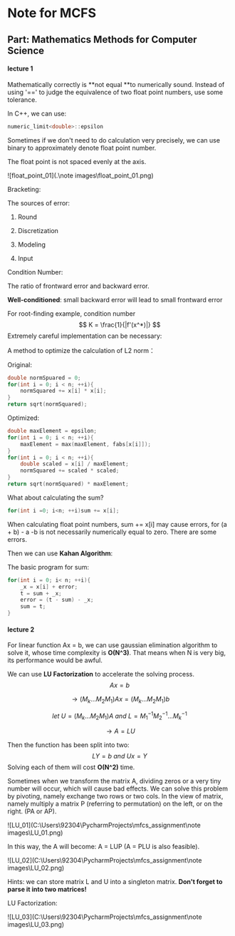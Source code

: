 # Note for MCFS	

## Part: Mathematics Methods for Computer Science

#### lecture 1

Mathematically correctly is **not equal **to numerically sound. Instead of using '==' to judge the equivalence of two float point numbers,  use some tolerance.

In C++, we can use:

```cpp
numeric_limit<double>::epsilon
```

Sometimes if we don't need to do calculation very precisely, we can use binary to approximately denote float point number.

The float point is not spaced evenly at the axis.

![float_point_01](.\note images\float_point_01.png)

Bracketing:



The sources of error:

1. Round

2. Discretization 

3. Modeling

4. Input

Condition Number:

The ratio of frontward error and backward error.

**Well-conditioned**: small backward error will lead to small frontward error

For root-finding example, condition number 
$$
K = \frac{1}{|f'(x^*)|}
$$
Extremely careful implementation can be necessary:

A method to optimize the calculation of  L2 norm：

Original:

```cpp
double normSpuared = 0;
for(int i = 0; i < n; ++i){
	normSquared += x[i] * x[i];
}
return sqrt(normSquared);
```

Optimized:

```cpp
double maxElement = epsilon;
for(int i = 0; i < n; ++i){
	maxElement = max(maxElement, fabs[x[i]]);
}
for(int i = 0; i < n; ++i){
	double scaled = x[i] / maxElement;
	normSquared += scaled * scaled;
}
return sqrt(normSquared) * maxElement;
```

What about calculating the sum?

```cpp
for(int i =0; i<n; ++i)sum += x[i];
```

When calculating float point numbers, sum += x[i] may cause errors, for (a + b) - a -b is not necessarily numerically equal to zero. There are some errors.

Then we can use **Kahan Algorithm**:

The basic program for sum:

```cpp
for(int i = 0; i< n; ++i){
	_x = x[i] + error;
	t = sum + _x;
	error = (t - sum) - _x;
	sum = t;
}
```

#### lecture 2

For linear function Ax = b, we can use gaussian elimination algorithm to solve it, whose time complexity is **O(N^3)**. That means when N is very big, its performance would be awful. 

We can use **LU Factorization** to accelerate the solving process.
$$
Ax = b
$$

$$
\longrightarrow (M_k...M_2M_1)Ax=(M_k...M_2M_1)b
$$

$$
let\ U=(M_k...M_2M_1)A\ and\ L =M^{-1}_1M^{-1}_2...M^{-1}_k
$$

$$
\longrightarrow A=LU 
$$

Then the function has been split into two:
$$
LY=b\ and\ Ux=Y
$$
Solving each of them will cost **O(N^2)** time.

Sometimes when we transform the matrix A, dividing zeros or a very tiny number will occur, which will cause bad effects. We can solve this problem by pivoting, namely exchange two rows or two cols. In the view of matrix, namely multiply a matrix P (referring to permutation) on the left, or on the right. (PA or AP).

![LU_01](C:\Users\92304\PycharmProjects\mfcs_assignment\note images\LU_01.png)

In this way, the A will become: A = LUP (A = PLU is also feasible).  

![LU_02](C:\Users\92304\PycharmProjects\mfcs_assignment\note images\LU_02.png)

Hints: we can store matrix L and U into a singleton matrix. **Don't forget to parse it into two matrices!**

LU Factorization: 

![LU_03](C:\Users\92304\PycharmProjects\mfcs_assignment\note images\LU_03.png)
